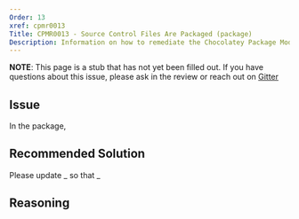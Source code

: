 ```yaml
---
Order: 13
xref: cpmr0013
Title: CPMR0013 - Source Control Files Are Packaged (package)
Description: Information on how to remediate the Chocolatey Package Moderation Rule 0013
---
```


**NOTE**: This page is a stub that has not yet been filled out. If you have questions about this issue, please ask in the review or reach out on [Gitter](https://gitter.im/chocolatey/chocolatey.org)

## Issue

In the package,

## Recommended Solution

Please update _ so that _

## Reasoning

